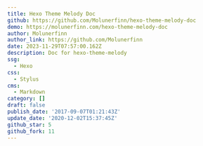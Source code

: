 ```yaml
---
title: Hexo Theme Melody Doc
github: https://github.com/Molunerfinn/hexo-theme-melody-doc
demo: https://molunerfinn.com/hexo-theme-melody-doc
author: Molunerfinn
author_link: https://github.com/Molunerfinn
date: 2023-11-29T07:57:00.162Z
description: Doc for hexo-theme-melody
ssg:
  - Hexo
css:
  - Stylus
cms:
  - Markdown
category: []
draft: false
publish_date: '2017-09-07T01:21:43Z'
update_date: '2020-12-02T15:37:45Z'
github_star: 5
github_fork: 11
---
```

